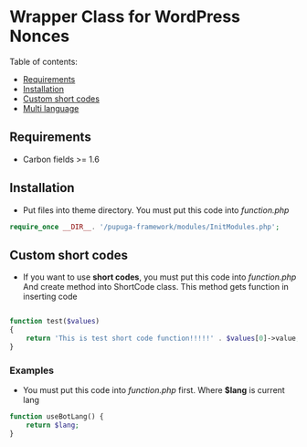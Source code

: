 # Wrapper Class for WordPress Nonces

Table of contents:
* [Requirements](#requirements)
* [Installation](#installation)
* [Custom short codes](#shortcodes)
* [Multi language](#multilanguage)

## Requirements
* Carbon fields >= 1.6

## Installation
* Put files into theme directory. You must put this code into *function.php*
```php
require_once __DIR__. '/pupuga-framework/modules/InitModules.php';
```

## Custom short codes
* If you want to use **short codes**, you must put this code into *function.php*
And create method into ShortCode class. This method gets function in inserting code
```php

function test($values) 
{
    return 'This is test short code function!!!!!' . $values[0]->value;
}
```

### Examples
* You must put this code into *function.php* first. Where **$lang** is current lang
```php
function useBotLang() {
    return $lang;
}
```